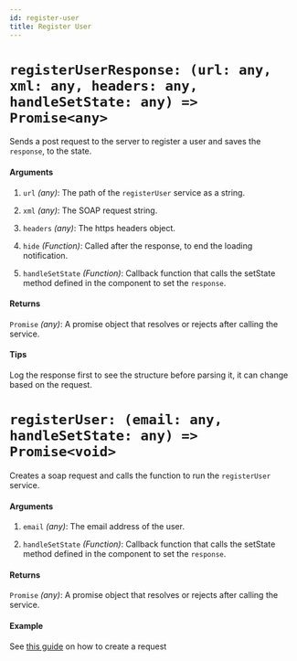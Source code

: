 ```yaml
---
id: register-user
title: Register User
---
```


# `registerUserResponse: (url: any, xml: any, headers: any, handleSetState: any) => Promise<any>`

Sends a post request to the server to register a user and saves the `response`, to the state.

#### Arguments

1. `url` _(any)_: The path of the `registerUser` service as a string.

2. `xml` _(any)_: The SOAP request string.

3. `headers` _(any)_: The https headers object.

4. `hide` _(Function)_: Called after the response, to end the loading notification.

5. `handleSetState` _(Function)_: Callback function that calls the setState method defined in the component to set the `response`.

#### Returns

`Promise` _(any)_: A promise object that resolves or rejects after calling the service.

#### Tips

Log the response first to see the structure before parsing it, it can change based on the request.

# `registerUser: (email: any, handleSetState: any) => Promise<void>`

Creates a soap request and calls the function to run the `registerUser` service.

#### Arguments

1. `email` _(any)_: The email address of the user.

2. `handleSetState` _(Function)_: Callback function that calls the setState method defined in the component to set the `response`.

#### Returns

`Promise` _(any)_: A promise object that resolves or rejects after calling the service.

#### Example

See [this guide](../guides/adding-processes) on how to create a request

